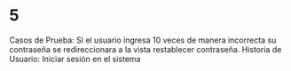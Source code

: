 # 5

Casos de Prueba: Si el usuario ingresa 10 veces de manera incorrecta su contraseña se redireccionara a la vista restablecer contraseña.
Historia de Usuario: Iniciar sesión en el sistema